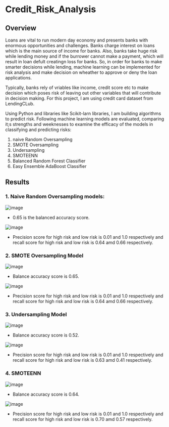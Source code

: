 # Credit_Risk_Analysis

## Overview

Loans are vital to run modern day economy and presents banks with enormous opportunities and challenges. Banks charge interest on loans which is the main source of income for banks. Also, banks take huge risk while lending money and if the burrower cannot make a payment, which will result in loan defult creatingn loss for banks. So, in order for banks to make smarter decisions while lending, machine learning can be implemented for risk analysis and make decision on wheather to approve or deny the loan applications.

Typically, banks rely of vriables like income, credit score etc to make decision which poses risk of leaving out other variables that will contribute in decision making. For this project, I am using credit card dataset from LendingCLub.

Using Python and libraries like Scikit-larn libraries, I am building algorithms to predict risk. Following machine learning models are evaluated, comparing it;s strengths and weeknesses to examine the efficacy of the models in classifying and predicting risks:

1. naive Random Oversampling
2. SMOTE Oversampling
3. Undersampling
4. SMOTEENN
5. Balanced Random Forest Classifier
6. Easy Ensemble AdaBoost Classifier

## Results

### 1. Naive Random Oversampling models:
![image](https://user-images.githubusercontent.com/67131400/105268267-806f6b00-5b57-11eb-8292-9dda02e8cfd3.png)

* 0.65 is the balanced accuracy score.

![image](https://user-images.githubusercontent.com/67131400/105269010-c678fe80-5b58-11eb-8ec5-b3c9ff72b361.png)

* Precision score for high risk and low risk is 0.01 and 1.0 respectively and recall score for high risk and low risk is 0.64 amd 0.66 respectively.

### 2. SMOTE Oversampling Model

![image](https://user-images.githubusercontent.com/67131400/105269424-823a2e00-5b59-11eb-8d04-c248e2bb83a0.png)

* Balance accuracy score is 0.65.

![image](https://user-images.githubusercontent.com/67131400/105269441-8b2aff80-5b59-11eb-9db7-035cdd6d35d5.png)

* Precision score for high risk and low risk is 0.01 and 1.0 respectively and recall score for high risk and low risk is 0.64 amd 0.66 respectively.

### 3. Undersampling Model

![image](https://user-images.githubusercontent.com/67131400/105269821-4e133d00-5b5a-11eb-9f9b-92001cc0c7a2.png)

* Balance accuracy score is 0.52.

![image](https://user-images.githubusercontent.com/67131400/105269838-54a1b480-5b5a-11eb-8f30-15f0a8935dfe.png)

* Precision score for high risk and low risk is 0.01 and 1.0 respectively and recall score for high risk and low risk is 0.63 amd 0.41 respectively.

### 4. SMOTEENN

![image](https://user-images.githubusercontent.com/67131400/105270137-e27d9f80-5b5a-11eb-9d7a-4993c85184fb.png)

* Balance accuracy score is 0.64.

![image](https://user-images.githubusercontent.com/67131400/105270165-ef01f800-5b5a-11eb-8a0b-ae7db0a2ecca.png)

* Precision score for high risk and low risk is 0.01 and 1.0 respectively and recall score for high risk and low risk is 0.70 amd 0.57 respectively.

